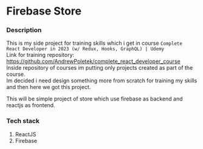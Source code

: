 # Firebase Store

### Description

This is my side project for training skills which i get in course `Complete React Developer in 2023 (w/ Redux, Hooks, GraphQL) | Udemy`  
Link for training repository: https://github.com/AndrewPoletek/complete_react_developer_course  
Inside repository of courses im putting only projects created as part of the course.  
Im decided i need design something more from scratch for training my skills and then here we got this project.

This will be simple project of store which use firebase as backend and reactjs as frontend.

### Tech stack
1. ReactJS
2. Firebase